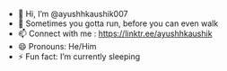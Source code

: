 - 👋 Hi, I’m @ayushhkaushik007
- 👀 Sometimes you gotta run, before you can even walk
- 📫 Connect with me : https://linktr.ee/ayushhkaushik
- 😄 Pronouns: He/Him
- ⚡ Fun fact: I’m currently sleeping

<!---
ayushhkaushik007/ayushhkaushik007 is a ✨ special ✨ repository because its `README.md` (this file) appears on your GitHub profile.
You can click the Preview link to take a look at your changes.
--->
